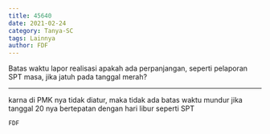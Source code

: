 ```yaml
---
title: 45640
date: 2021-02-24
category: Tanya-SC
tags: Lainnya
author: FDF
---
```


Batas waktu lapor realisasi apakah ada perpanjangan, seperti pelaporan SPT masa, jika jatuh pada tanggal merah?

---

karna di PMK nya tidak diatur, maka tidak ada batas waktu mundur jika tanggal 20 nya bertepatan dengan hari libur seperti SPT

`FDF`
